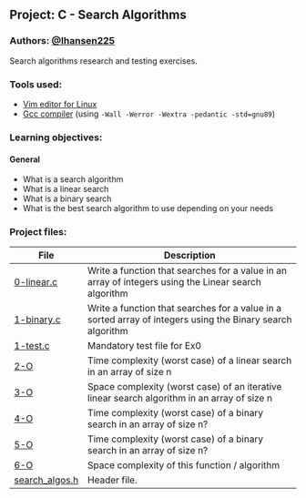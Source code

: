 ## Project: C - Search Algorithms
### Authors: [@Ihansen225](https://www.github.com/Ihansen225)
Search algorithms research and testing exercises.
### Tools used:
- [Vim editor for Linux](https://www.vim.org/)
- [Gcc compiler](https://gcc.gnu.org/) (using `-Wall -Werror -Wextra -pedantic -std=gnu89`)

### Learning objectives:
#### General
-   What is a search algorithm
-   What is a linear search
-   What is a binary search
-   What is the best search algorithm to use depending on your needs

### Project files:
| File                                                                                                                                | Description                                                                                                |
| ----------------------------------------------------------------------------------------------------------------------------------- | ---------------------------------------------------------------------------------------------------------- |
| [0-linear.c](https://github.com/IHansen225/holbertonschool-low_level_programming/blob/master/search_algorithms/0-linear.c)          | Write a function that searches for a value in an array of integers using the Linear search algorithm       |
| [1-binary.c](https://github.com/IHansen225/holbertonschool-low_level_programming/blob/master/search_algorithms/1-binary.c)          | Write a function that searches for a value in a sorted array of integers using the Binary search algorithm |
| [1-test.c](https://github.com/IHansen225/holbertonschool-low_level_programming/blob/master/search_algorithms/1-test.c)              | Mandatory test file for Ex0                                                                                |
| [2-O](https://github.com/IHansen225/holbertonschool-low_level_programming/blob/master/search_algorithms/2-O)                        | Time complexity (worst case) of a linear search in an array of size n                                      |
| [3-O](https://github.com/IHansen225/holbertonschool-low_level_programming/blob/master/search_algorithms/3-O)                        | Space complexity (worst case) of an iterative linear search algorithm in an array of size n                |
| [4-O](https://github.com/IHansen225/holbertonschool-low_level_programming/blob/master/search_algorithms/4-O)                        | Time complexity (worst case) of a binary search in an array of size n?                                     |
| [5-O](https://github.com/IHansen225/holbertonschool-low_level_programming/blob/master/search_algorithms/5-O)                        | Time complexity (worst case) of a binary search in an array of size n?                                                              |
| [6-O](https://github.com/IHansen225/holbertonschool-low_level_programming/blob/master/search_algorithms/6-O)                        | Space complexity of this function / algorithm                                                              |
| [search\_algos.h](https://github.com/IHansen225/holbertonschool-low_level_programming/blob/master/search_algorithms/search_algos.h) | Header file.                                                                                               |
